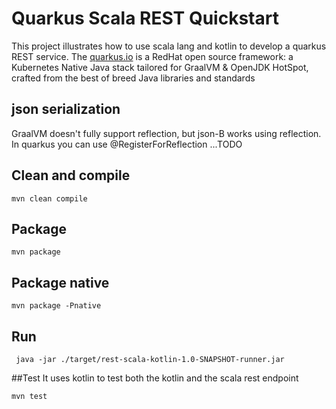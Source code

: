Quarkus Scala REST Quickstart
=============================

This project illustrates how to use scala lang  and kotlin to develop a quarkus REST service.
The [quarkus.io](https://quarkus.io) is a RedHat open source framework: a Kubernetes Native Java stack tailored for GraalVM & OpenJDK HotSpot, crafted from the best of breed Java libraries and standards

## json serialization
GraalVM doesn't fully support reflection, but json-B works using reflection.
In quarkus you can use @RegisterForReflection ...TODO

## Clean and compile
```
mvn clean compile
```

## Package
```
mvn package
```

## Package native
```
mvn package -Pnative
```

## Run
```
 java -jar ./target/rest-scala-kotlin-1.0-SNAPSHOT-runner.jar
```

##Test
It uses kotlin to test both the kotlin and the scala rest endpoint
```
mvn test
```

  
  